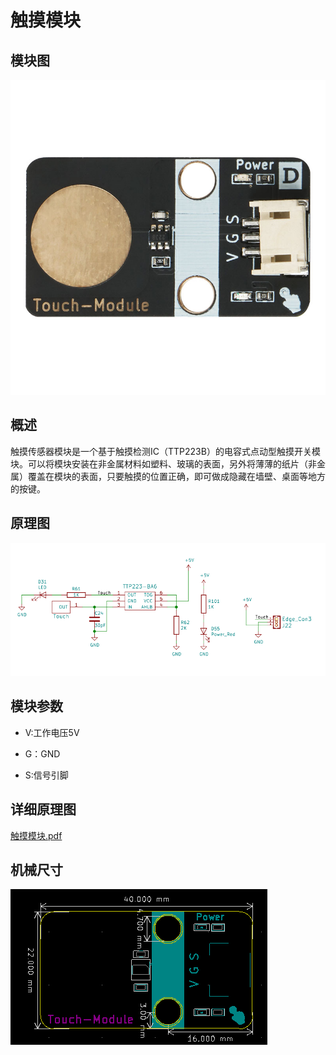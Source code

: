 # 触摸模块

## 模块图

![图1](触摸传感器模块图片/图1.png)

## 概述

​        触摸传感器模块是一个基于触摸检测IC（TTP223B）的电容式点动型触摸开关模块。可以将模块安装在非金属材料如塑料、玻璃的表面，另外将薄薄的纸片（非金属）覆盖在模块的表面，只要触摸的位置正确，即可做成隐藏在墙壁、桌面等地方的按键。



## 原理图

![图2](触摸传感器模块图片/图2.png)



## 模块参数

* V:工作电压5V

* G：GND
* S:信号引脚

## 详细原理图

 [触摸模块.pdf](触摸传感器模块图片\触摸模块.pdf) 

## 机械尺寸

![图3](触摸传感器模块图片/图3.png)